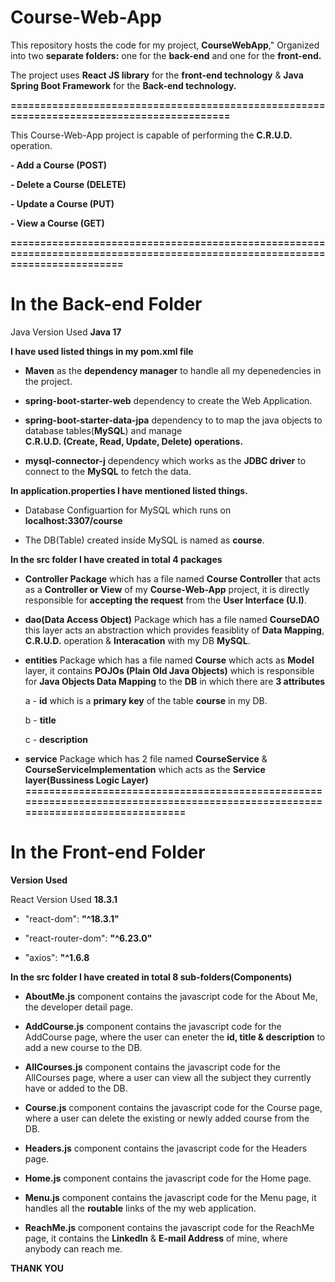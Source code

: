 # Course-Web-App

This repository hosts the code for my project, **CourseWebApp**," 
Organized into two **separate folders:** 
one for the **back-end** and one for the **front-end.**

The project uses **React JS library** for the **front-end technology**
& **Java Spring Boot Framework** for the **Back-end technology.**

**==========================================================================================**

This Course-Web-App project is capable of performing the  **C.R.U.D.** operation.

**- Add a Course (POST)**

**- Delete a Course (DELETE)**

**- Update a Course (PUT)**

**- View a Course (GET)**

**=============================================================================================================================**

In the **Back-end Folder**
==========================

Java Version Used **Java 17**

**I have used listed things in my **pom.xml** file**

-  **Maven** as the **dependency manager** to handle all my depenedencies in the project.

-  **spring-boot-starter-web** dependency to create the Web Application.

-  **spring-boot-starter-data-jpa** dependency to  to map the java objects to database tables(**MySQL**) and manage   
    **C.R.U.D. (Create, Read, Update, Delete) operations.**

- **mysql-connector-j** dependency which works as the **JDBC driver** to connect to the **MySQL** to fetch the data.

 **In application.properties I have mentioned listed things.**

  - Database Configuartion for MySQL which runs on **localhost:3307/course**
  
  - The DB(Table) created inside MySQL is named as **course**.

  **In the src folder I have created in total 4 packages**
  
  - **Controller Package** which has a file named **Course Controller** that acts as a **Controller or View** of
    my **Course-Web-App** project, it is directly responsible for **accepting the request** from the
    **User Interface (U.I)**.

 - **dao(Data Access Object)** Package which has a file named **CourseDAO** this layer acts an abstraction
     which provides feasiblity of **Data Mapping**, **C.R.U.D.** operation & **Interacation** with my DB **MySQL**.

 - **entities** Package which has a file named **Course** which acts as **Model** layer, it contains **POJOs (Plain Old Java 
     Objects)** which is responsible for **Java Objects Data Mapping** to the **DB** in which there are **3 attributes**
   
      a -  **id** which is a **primary key** of the table **course** in my DB.  

      b -  **title**

      c -  **description**

 -  **service** Package which has 2 file named **CourseService** & **CourseServiceImplementation** which acts as the 
    **Service layer(Bussiness Logic Layer)**
**===============================================================================================================================**

  In the **Front-end Folder**
  ==========================

  **Version Used**
  
  React Version Used **18.3.1**
  
  - "react-dom": **"^18.3.1"**
  
  - "react-router-dom": **"^6.23.0"**
  
  - "axios": **"^1.6.8**
  
**In the src folder I have created in total 8 sub-folders(Components)**

   -  **AboutMe.js** component contains the javascript code for the About Me, the developer detail page.

   -  **AddCourse.js** component contains the javascript code for the AddCourse page, where the user can eneter the **id, title & description** to add a new course to the 
          DB.

   -  **AllCourses.js** component contains the javascript code for the AllCourses page, where a user can view all the subject they currently have or added to the DB.    

   - **Course.js** component contains the javascript code for the Course page, where a user can delete the existing or newly added course from the DB.

   - **Headers.js** component contains the javascript code for the Headers page.

   - **Home.js** component contains the javascript code for the Home page.

   - **Menu.js** component contains the javascript code for the Menu page, it handles all the **routable** links of the my web application.

   - **ReachMe.js** component contains the javascript code for the ReachMe page, it contains the **Linkedln** & **E-mail Address** of mine, where anybody can reach me.

   **THANK YOU**
